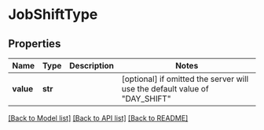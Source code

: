 # JobShiftType


## Properties
Name | Type | Description | Notes
------------ | ------------- | ------------- | -------------
**value** | **str** |  | [optional]  if omitted the server will use the default value of "DAY_SHIFT"

[[Back to Model list]](../README.md#documentation-for-models) [[Back to API list]](../README.md#documentation-for-api-endpoints) [[Back to README]](../README.md)


